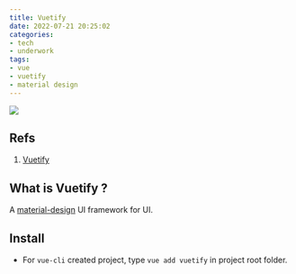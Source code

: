```yaml
---
title: Vuetify
date: 2022-07-21 20:25:02
categories:
- tech
- underwork
tags:
- vue
- vuetify
- material design
---
```

![](/images/vuetify1.PNG)
## Refs
1. [Vuetify](https://vuetifyjs.com/en/)

## What is Vuetify ?
A [material-design](https://material.io/) UI framework for UI.

## Install
- For `vue-cli` created project, type `vue add vuetify` in project root folder.

## 
